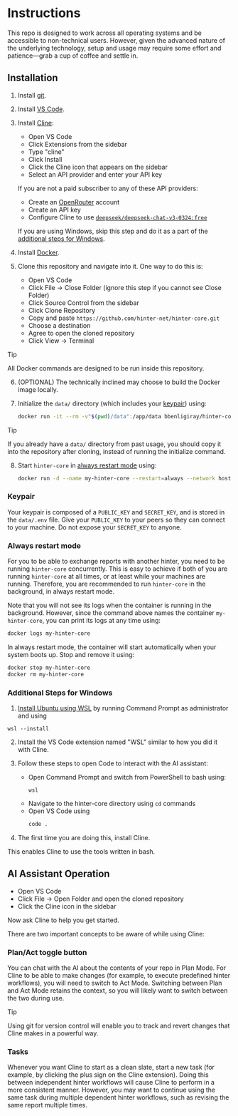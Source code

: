 # Instructions

This repo is designed to work across all operating systems and be accessible to non-technical users.
However, given the advanced nature of the underlying technology, setup and usage may require some effort and patience—grab a cup of coffee and settle in.

## Installation

1. Install [git](https://git-scm.com/downloads).

2. Install [VS Code](https://code.visualstudio.com/).

3. Install [Cline](https://cline.bot/):
    - Open VS Code
    - Click Extensions from the sidebar
    - Type "cline"
    - Click Install
    - Click the Cline icon that appears on the sidebar
    - Select an API provider and enter your API key

    If you are not a paid subscriber to any of these API providers:
      - Create an [OpenRouter](https://openrouter.ai/) account
      - Create an API key
      - Configure Cline to use [`deepseek/deepseek-chat-v3-0324:free`](https://openrouter.ai/deepseek/deepseek-chat-v3-0324:free)

    If you are using Windows, skip this step and do it as a part of the [additional steps for Windows](#additional-steps-for-windows).

4. Install [Docker](https://docs.docker.com/engine/install/).

5. Clone this repository and navigate into it.
One way to do this is:
    - Open VS Code
    - Click File → Close Folder (ignore this step if you cannot see Close Folder)
    - Click Source Control from the sidebar
    - Click Clone Repository
    - Copy and paste `https://github.com/hinter-net/hinter-core.git`
    - Choose a destination
    - Agree to open the cloned repository
    - Click View → Terminal
    
> [!TIP]
> All Docker commands are designed to be run inside this repository.

6. (OPTIONAL) The technically inclined may choose to build the Docker image locally.

7. Initialize the `data/` directory (which includes your [keypair](#keypair)) using:
    ```sh
    docker run -it --rm -v"$(pwd)/data":/app/data bbenligiray/hinter-core:latest npm run initialize
    ```

> [!TIP]
> If you already have a `data/` directory from past usage, you should copy it into the repository after cloning, instead of running the initialize command.

8. Start `hinter-core` in [always restart mode](#always-restart-mode) using:
    ```sh
    docker run -d --name my-hinter-core --restart=always --network host -v"$(pwd)/data":/app/data bbenligiray/hinter-core:latest
    ```

### Keypair

Your keypair is composed of a `PUBLIC_KEY` and `SECRET_KEY`, and is stored in the `data/.env` file.
Give your `PUBLIC_KEY` to your peers so they can connect to your machine.
Do not expose your `SECRET_KEY` to anyone.

### Always restart mode

For you to be able to exchange reports with another hinter, you need to be running `hinter-core` concurrently.
This is easy to achieve if both of you are running `hinter-core` at all times, or at least while your machines are running.
Therefore, you are recommended to run `hinter-core` in the background, in always restart mode.

Note that you will not see its logs when the container is running in the background.
However, since the command above names the container `my-hinter-core`, you can print its logs at any time using:
```sh
docker logs my-hinter-core
```

In always restart mode, the container will start automatically when your system boots up.
Stop and remove it using:
```sh
docker stop my-hinter-core
docker rm my-hinter-core
```

### Additional Steps for Windows

1. [Install Ubuntu using WSL](https://learn.microsoft.com/en-us/windows/wsl/install) by running Command Prompt as administrator and using
```pwsh
wsl --install
```

2. Install the VS Code extension named "WSL" similar to how you did it with Cline.

3. Follow these steps to open Code to interact with the AI assistant:
    - Open Command Prompt and switch from PowerShell to bash using:
      ```pwsh
      wsl
      ```
    - Navigate to the hinter-core directory using `cd` commands
    - Open VS Code using
      ```sh
      code .
      ```

4. The first time you are doing this, install Cline.

This enables Cline to use the tools written in bash.

## AI Assistant Operation

- Open VS Code
- Click File → Open Folder and open the cloned repository
- Click the Cline icon in the sidebar

Now ask Cline to help you get started.

There are two important concepts to be aware of while using Cline:

### Plan/Act toggle button

You can chat with the AI about the contents of your repo in Plan Mode.
For Cline to be able to make changes (for example, to execute predefined hinter workflows), you will need to switch to Act Mode.
Switching between Plan and Act Mode retains the context, so you will likely want to switch between the two during use.


> [!TIP]
> Using git for version control will enable you to track and revert changes that Cline makes in a powerful way.

### Tasks
Whenever you want Cline to start as a clean slate, start a new task (for example, by clicking the plus sign on the Cline extension).
Doing this between independent hinter workflows will cause Cline to perform in a more consistent manner.
However, you may want to continue using the same task during multiple dependent hinter workflows, such as revising the same report multiple times.
